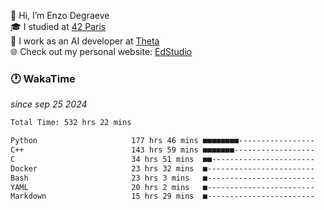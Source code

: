 👋 Hi, I’m Enzo Degraeve <br>
🎓 I studied at [42 Paris](https://42.fr/)<br>
💼 I work as an AI developer at [Theta](https://theta.mc/)<br>
🌐 Check out my personal website: [EdStudio](https://edstudio.fr/)

### 🕐 WakaTime
*since sep 25 2024*

<!--START_SECTION:waka-->

```txt
Total Time: 532 hrs 22 mins

Python                     177 hrs 46 mins ■■■■■■■■-----------------   32.21 %
C++                        143 hrs 59 mins ■■■■■■■------------------   26.09 %
C                          34 hrs 51 mins  ■■-----------------------   06.32 %
Docker                     23 hrs 32 mins  ■------------------------   04.26 %
Bash                       23 hrs 3 mins   ■------------------------   04.18 %
YAML                       20 hrs 2 mins   ■------------------------   03.63 %
Markdown                   15 hrs 29 mins  ■------------------------   02.81 %
```

<!--END_SECTION:waka-->
